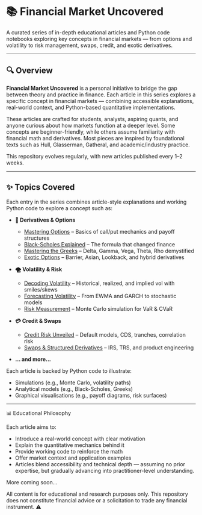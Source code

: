 # 📚 Financial Market Uncovered

A curated series of in-depth educational articles and Python code notebooks exploring key concepts in financial markets — from options and volatility to risk management, swaps, credit, and exotic derivatives.

---

## 🔍 Overview

**Financial Market Uncovered** is a personal initiative to bridge the gap between theory and practice in finance. Each article in this series explores a specific concept in financial markets — combining accessible explanations, real-world context, and Python-based quantitative implementations.

These articles are crafted for students, analysts, aspiring quants, and anyone curious about how markets function at a deeper level. Some concepts are beginner-friendly, while others assume familiarity with financial math and derivatives. Most pieces are inspired by foundational texts such as Hull, Glasserman, Gatheral, and academic/industry practice.

This repository evolves regularly, with new articles published every 1–2 weeks.

---

## ✨ Topics Covered

Each entry in the series combines article-style explanations and working Python code to explore a concept such as:

- **📘 Derivatives & Options**
  - [Mastering Options](#) – Basics of call/put mechanics and payoff structures
  - [Black-Scholes Explained](#) – The formula that changed finance
  - [Mastering the Greeks](#) – Delta, Gamma, Vega, Theta, Rho demystified
  - [Exotic Options](#) – Barrier, Asian, Lookback, and hybrid derivatives

- **🌪 Volatility & Risk**
  - [Decoding Volatility](#) – Historical, realized, and implied vol with smiles/skews
  - [Forecasting Volatility](#) – From EWMA and GARCH to stochastic models
  - [Risk Measurement](#) – Monte Carlo simulation for VaR & CVaR

- **💳 Credit & Swaps**
  - [Credit Risk Unveiled](#) – Default models, CDS, tranches, correlation risk
  - [Swaps & Structured Derivatives](#) – IRS, TRS, and product engineering

- **... and more...**

Each article is backed by Python code to illustrate:
- Simulations (e.g., Monte Carlo, volatility paths)
- Analytical models (e.g., Black-Scholes, Greeks)
- Graphical visualisations (e.g., payoff diagrams, risk surfaces)

---

📊 Educational Philosophy

Each article aims to:
- Introduce a real-world concept with clear motivation
- Explain the quantitative mechanics behind it
- Provide working code to reinforce the math
- Offer market context and application examples
- Articles blend accessibility and technical depth — assuming no prior expertise, but gradually advancing into practitioner-level understanding.

More coming soon…

All content is for educational and research purposes only. This repository does not constitute financial advice or a solicitation to trade any financial instrument. ⚠️
